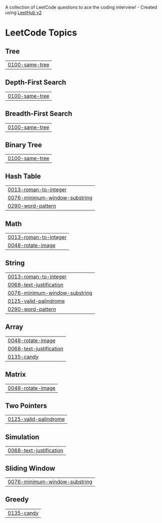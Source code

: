 A collection of LeetCode questions to ace the coding interview! - Created using [LeetHub v2](https://github.com/arunbhardwaj/LeetHub-2.0)
<!---LeetCode Topics Start-->
# LeetCode Topics
## Tree
|  |
| ------- |
| [0100-same-tree](https://github.com/Sivae2022/Leetcode/tree/master/0100-same-tree) |
## Depth-First Search
|  |
| ------- |
| [0100-same-tree](https://github.com/Sivae2022/Leetcode/tree/master/0100-same-tree) |
## Breadth-First Search
|  |
| ------- |
| [0100-same-tree](https://github.com/Sivae2022/Leetcode/tree/master/0100-same-tree) |
## Binary Tree
|  |
| ------- |
| [0100-same-tree](https://github.com/Sivae2022/Leetcode/tree/master/0100-same-tree) |
## Hash Table
|  |
| ------- |
| [0013-roman-to-integer](https://github.com/Sivae2022/Leetcode/tree/master/0013-roman-to-integer) |
| [0076-minimum-window-substring](https://github.com/Sivae2022/Leetcode/tree/master/0076-minimum-window-substring) |
| [0290-word-pattern](https://github.com/Sivae2022/Leetcode/tree/master/0290-word-pattern) |
## Math
|  |
| ------- |
| [0013-roman-to-integer](https://github.com/Sivae2022/Leetcode/tree/master/0013-roman-to-integer) |
| [0048-rotate-image](https://github.com/Sivae2022/Leetcode/tree/master/0048-rotate-image) |
## String
|  |
| ------- |
| [0013-roman-to-integer](https://github.com/Sivae2022/Leetcode/tree/master/0013-roman-to-integer) |
| [0068-text-justification](https://github.com/Sivae2022/Leetcode/tree/master/0068-text-justification) |
| [0076-minimum-window-substring](https://github.com/Sivae2022/Leetcode/tree/master/0076-minimum-window-substring) |
| [0125-valid-palindrome](https://github.com/Sivae2022/Leetcode/tree/master/0125-valid-palindrome) |
| [0290-word-pattern](https://github.com/Sivae2022/Leetcode/tree/master/0290-word-pattern) |
## Array
|  |
| ------- |
| [0048-rotate-image](https://github.com/Sivae2022/Leetcode/tree/master/0048-rotate-image) |
| [0068-text-justification](https://github.com/Sivae2022/Leetcode/tree/master/0068-text-justification) |
| [0135-candy](https://github.com/Sivae2022/Leetcode/tree/master/0135-candy) |
## Matrix
|  |
| ------- |
| [0048-rotate-image](https://github.com/Sivae2022/Leetcode/tree/master/0048-rotate-image) |
## Two Pointers
|  |
| ------- |
| [0125-valid-palindrome](https://github.com/Sivae2022/Leetcode/tree/master/0125-valid-palindrome) |
## Simulation
|  |
| ------- |
| [0068-text-justification](https://github.com/Sivae2022/Leetcode/tree/master/0068-text-justification) |
## Sliding Window
|  |
| ------- |
| [0076-minimum-window-substring](https://github.com/Sivae2022/Leetcode/tree/master/0076-minimum-window-substring) |
## Greedy
|  |
| ------- |
| [0135-candy](https://github.com/Sivae2022/Leetcode/tree/master/0135-candy) |
<!---LeetCode Topics End-->